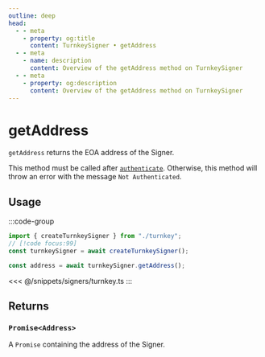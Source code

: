 ```yaml
---
outline: deep
head:
  - - meta
    - property: og:title
      content: TurnkeySigner • getAddress
  - - meta
    - name: description
      content: Overview of the getAddress method on TurnkeySigner
  - - meta
    - property: og:description
      content: Overview of the getAddress method on TurnkeySigner
---
```


# getAddress

`getAddress` returns the EOA address of the Signer.

This method must be called after [`authenticate`](/packages/aa-signers/turnkey/authenticate). Otherwise, this method will throw an error with the message `Not Authenticated`.

## Usage

:::code-group

```ts [example.ts]
import { createTurnkeySigner } from "./turnkey";
// [!code focus:99]
const turnkeySigner = await createTurnkeySigner();

const address = await turnkeySigner.getAddress();
```

<<< @/snippets/signers/turnkey.ts
:::

## Returns

### `Promise<Address>`

A `Promise` containing the address of the Signer.
